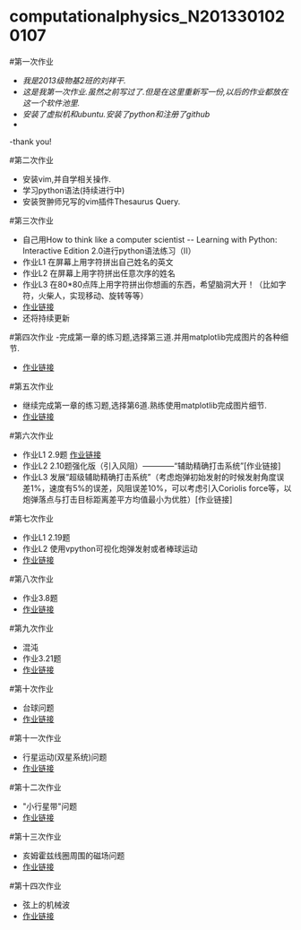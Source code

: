 # computationalphysics_N2013301020107
#第一次作业
- *我是2013级物基2班的刘祥干.*
- *这是我第一次作业.虽然之前写过了.但是在这里重新写一份,以后的作业都放在这一个软件池里.*
- *安装了虚拟机和ubuntu.安装了python和注册了github*
- 
-thank you!



#第二次作业
- 安装vim,并自学相关操作.
- 学习python语法(持续进行中)
- 安装贺翀师兄写的vim插件Thesaurus Query.


#第三次作业
- 自己用How to think like a computer scientist -- Learning with Python: Interactive Edition 2.0进行python语法练习（II）
- 作业L1 在屏幕上用字符拼出自己姓名的英文
- 作业L2 在屏幕上用字符拼出任意次序的姓名
- 作业L3 在80*80点阵上用字符拼出你想画的东西，希望脑洞大开！（比如字符，火柴人，实现移动、旋转等等）
- [作业链接](https://github.com/computationalphysics2013301020107/-computationalphysics2013301020107-)
- 还将持续更新


#第四次作业
-完成第一章的练习题,选择第三道.并用matplotlib完成图片的各种细节.
- [作业链接](https://github.com/computationalphysics2013301020107/computationalphysics-N_2013301020107/blob/master/README4.md)



#第五次作业
- 继续完成第一章的练习题,选择第6道.熟练使用matplotlib完成图片细节.
- [作业链接](https://github.com/computationalphysics2013301020107/computationalphysics-N_2013301020107/blob/master/readme5.md)

#第六次作业
- 作业L1 2.9题 [作业链接](https://github.com/computationalphysics2013301020107/computationalphysics_N2013301020107/blob/master/README6.md)
- 作业L2 2.10题强化版（引入风阻）————“辅助精确打击系统”[作业链接]
- 作业L3 发展“超级辅助精确打击系统”（考虑炮弹初始发射的时候发射角度误差1%，速度有5%的误差，风阻误差10%，可以考虑引入Coriolis force等，以炮弹落点与打击目标距离差平方均值最小为优胜）[作业链接]

#第七次作业
- 作业L1 2.19题
- 作业L2 使用vpython可视化炮弹发射或者棒球运动
- [作业链接](https://github.com/computationalphysics2013301020107/computationalphysics_N2013301020107/blob/master/chapter2/homework7.md)

#第八次作业
- 作业3.8题
- [作业链接](https://github.com/computationalphysics2013301020107/computationalphysics_N2013301020107/blob/master/chapter3/readme8.md)

#第九次作业
- 混沌
- 作业3.21题
- [作业链接](https://github.com/computationalphysics2013301020107/computationalphysics_N2013301020107/blob/master/chapter3/readme9.md)

#第十次作业
- 台球问题
- [作业链接](https://github.com/computationalphysics2013301020107/computationalphysics_N2013301020107/blob/master/chapter3/homework10/readme10.md)

#第十一次作业
- 行星运动(双星系统)问题
- [作业链接](https://github.com/computationalphysics2013301020107/computationalphysics_N2013301020107/blob/master/chapter4/homework11/readme11.md)
 
#第十二次作业
- "小行星带"问题
- [作业链接](https://github.com/computationalphysics2013301020107/computationalphysics_N2013301020107/blob/master/chapter4/homework12/readme12.md)

#第十三次作业
- 亥姆霍兹线圈周围的磁场问题
- [作业链接](https://github.com/computationalphysics2013301020107/computationalphysics_N2013301020107/blob/master/chapter5/readme13.md)

#第十四次作业
- 弦上的机械波
- [作业链接](https://github.com/computationalphysics2013301020107/computationalphysics_N2013301020107/blob/master/chapter6/readme14.md)
